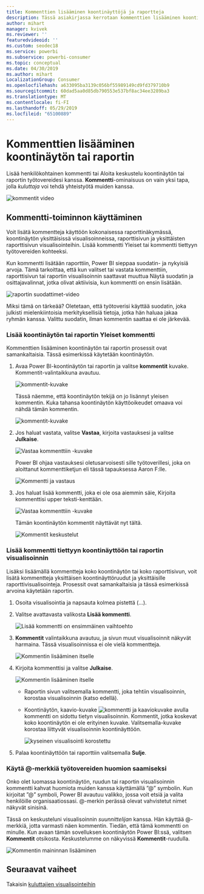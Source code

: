 ```yaml
---
title: Kommenttien lisääminen koontinäyttöjä ja raportteja
description: Tässä asiakirjassa kerrotaan kommenttien lisääminen koontinäytön, raportin tai visualisoinnin ja kommenttien avulla voit käyttää työtovereille keskusteluissa.
author: mihart
manager: kvivek
ms.reviewer: ''
featuredvideoid: ''
ms.custom: seodec18
ms.service: powerbi
ms.subservice: powerbi-consumer
ms.topic: conceptual
ms.date: 04/30/2019
ms.author: mihart
LocalizationGroup: Consumer
ms.openlocfilehash: a633095ba3139c056bf55989149cd9fd379710b9
ms.sourcegitcommit: 60dad5aa0d85db790553e537bf8ac34ee3289ba3
ms.translationtype: MT
ms.contentlocale: fi-FI
ms.lasthandoff: 05/29/2019
ms.locfileid: "65100889"
---
```

# <a name="add-comments-to-a-dashboard-or-report"></a>Kommenttien lisääminen koontinäytön tai raportin
Lisää henkilökohtainen kommentti tai Aloita keskustelu koontinäytön tai raportin työtovereidesi kanssa. **Kommentti**-ominaisuus on vain yksi tapa, jolla *kuluttaja* voi tehdä yhteistyötä muiden kanssa. 

![kommentit video](media/end-user-comment/comment.gif)

## <a name="how-to-use-the-comments-feature"></a>Kommentti-toiminnon käyttäminen
Voit lisätä kommentteja käyttöön kokonaisessa raporttinäkymässä, koontinäytön yksittäisissä visualisoinneissa, raporttisivun ja yksittäisten raporttisivun visualisointeihin. Lisää kommentti Yleiset tai kommentti tiettyyn työtovereiden kohteeksi.  

Kun kommentti lisätään raporttiin, Power BI sieppaa suodatin- ja nykyisiä arvoja. Tämä tarkoittaa, että kun valitset tai vastata kommenttiin, raporttisivun tai raportin visualisoinnin saattavat muuttua Näytä suodatin ja osittajavalinnat, jotka olivat aktiivisia, kun kommentti on ensin lisätään.  

![raportin suodattimet-video](media/end-user-comment/comment-reports-with-filters/comment-reports-with-filters.gif)

Miksi tämä on tärkeää? Oletetaan, että työtoverisi käyttää suodatin, joka julkisti mielenkiintoisia merkityksellisiä tietoja, jotka hän haluaa jakaa ryhmän kanssa. Valittu suodatin, ilman kommentin saattaa ei ole järkevää. 

### <a name="add-a-general-comment-to-a-dashboard-or-report"></a>Lisää koontinäytön tai raportin Yleiset kommentti
Kommenttien lisääminen koontinäytön tai raportin prosessit ovat samankaltaisia. Tässä esimerkissä käytetään koontinäytön. 

1. Avaa Power BI-koontinäytön tai raportin ja valitse **kommentit** kuvake. Kommentit-valintaikkuna avautuu.

    ![kommentit-kuvake](media/end-user-comment/power-bi-comment-icon.png)

    Tässä näemme, että koontinäytön tekijä on jo lisännyt yleisen kommentin.  Kuka tahansa koontinäytön käyttöoikeudet omaava voi nähdä tämän kommentin.

    ![kommentit-kuvake](media/end-user-comment/power-bi-dash-comment.png)

2. Jos haluat vastata, valitse **Vastaa**, kirjoita vastauksesi ja valitse **Julkaise**.  

    ![Vastaa kommenttiin -kuvake](media/end-user-comment/power-bi-comment-reply.png)

    Power BI ohjaa vastauksesi oletusarvoisesti sille työtoverillesi, joka on aloittanut kommenttiketjun eli tässä tapauksessa Aaron F:lle. 

    ![Kommentti ja vastaus](media/end-user-comment/power-bi-response.png)

 3. Jos haluat lisää kommentti, joka ei ole osa aiemmin säie, Kirjoita kommenttisi upper teksti-kenttään.

    ![Vastaa kommenttiin -kuvake](media/end-user-comment/power-bi-new-comment.png)

    Tämän koontinäytön kommentit näyttävät nyt tältä.

    ![Kommentit keskustelut](media/end-user-comment/power-bi-comment-conversation.png)

### <a name="add-a-comment-to-a-specific-dashboard-or-report-visual"></a>Lisää kommentti tiettyyn koontinäyttöön tai raportin visualisoinnin
Lisäksi lisäämällä kommentteja koko koontinäytön tai koko raporttisivun, voit lisätä kommentteja yksittäisen koontinäyttöruudut ja yksittäisille raporttivisualisointeja. Prosessit ovat samankaltaisia ja tässä esimerkissä arvoina käytetään raportin.

1. Osoita visualisointia ja napsauta kolmea pistettä (...).    
2. Valitse avattavasta valikosta **Lisää kommentti**.

    ![Lisää kommentti on ensimmäinen vaihtoehto](media/end-user-comment/power-bi-comment-report.png)  

3.  **Kommentit** valintaikkuna avautuu, ja sivun muut visualisoinnit näkyvät harmaina. Tässä visualisoinnissa ei ole vielä kommentteja. 

    ![Kommentin lisääminen itselle](media/end-user-comment/power-bi-comment-bar.png)  

4. Kirjoita kommenttisi ja valitse **Julkaise**.

    ![Kommentin lisääminen itselle](media/end-user-comment/power-bi-comment-june.png)  

    - Raportin sivun valitsemalla kommentti, joka tehtiin visualisoinnin, korostaa visualisoinnin (katso edellä).

    - Koontinäytön, kaavio-kuvake ![kommentti ja kaaviokuvake](media/end-user-comment/power-bi-comment-chart-icon.png) avulla kommentti on sidottu tietyn visualisoinnin. Kommentit, jotka koskevat koko koontinäytön ei ole erityinen kuvake. Valitsemalla-kuvake korostaa liittyvät visualisoinnin koontinäyttöön.

        ![kyseinen visualisointi korostettu](media/end-user-comment/power-bi-comment-highlight2.png)

5. Palaa koontinäyttöön tai raporttiin valitsemalla **Sulje**.

### <a name="get-your-colleagues-attention-by-using-the--sign"></a>Käytä @-merkkiä työtovereiden huomion saamiseksi
Onko olet luomassa koontinäytön, ruudun tai raportin visualisoinnin kommentti kahvat huomiota muiden kanssa käyttämällä ”\@” symbolin.  Kun kirjoitat ”\@” symboli, Power BI avautuu valikko, jossa voit etsiä ja valita henkilöille organisaatiossasi. \@-merkin perässä olevat vahvistetut nimet näkyvät sinisinä. 

Tässä on keskusteluni visualisoinnin *suunnittelijan* kanssa. Hän käyttää @-merkkiä, jotta varmasti näen kommentin. Tiedän, että tämä kommentti on minulle. Kun avaan tämän sovelluksen koontinäytön Power BI:ssä, valitsen **Kommentit** otsikosta. Keskustelumme on näkyvissä **Kommentit**-ruudulla.

![Kommentin maininnan lisääminen](media/end-user-comment/power-bi-comment-convo.png)  



## <a name="next-steps"></a>Seuraavat vaiheet
Takaisin [kuluttajien visualisointeihin](end-user-visualizations.md)    
<!--[Select a visualization to open a report](end-user-open-report.md)-->
